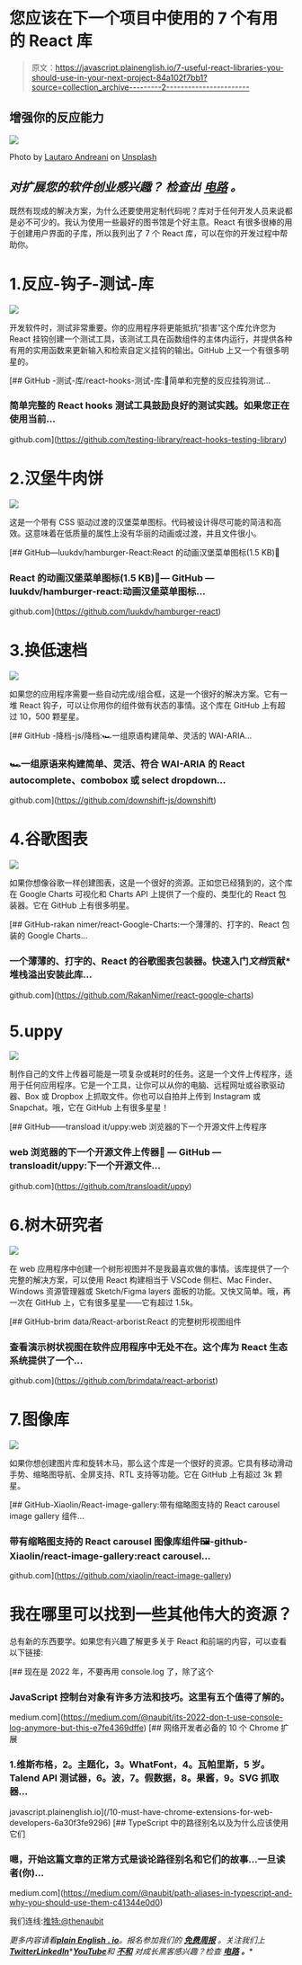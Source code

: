 # 您应该在下一个项目中使用的 7 个有用的 React 库

> 原文：<https://javascript.plainenglish.io/7-useful-react-libraries-you-should-use-in-your-next-project-84a102f7bb1?source=collection_archive---------2----------------------->

## 增强你的反应能力

![](img/c9276cdba40c330e5adec1c01b22d57a.png)

Photo by [Lautaro Andreani](https://unsplash.com/@lautaroandreani?utm_source=medium&utm_medium=referral) on [Unsplash](https://unsplash.com?utm_source=medium&utm_medium=referral)

## ***对扩展您的软件创业感兴趣？*** *检查出* [***电路***](https://circuit.ooo/?utm=publication-post-cta) *。*

既然有现成的解决方案，为什么还要使用定制代码呢？库对于任何开发人员来说都是必不可少的。我认为使用一些最好的图书馆是个好主意。React 有很多很棒的用于创建用户界面的子库，所以我列出了 7 个 React 库，可以在你的开发过程中帮助你。

# 1.反应-钩子-测试-库

![](img/48335a525ae03141530ef849bd790964.png)

开发软件时，测试非常重要。你的应用程序将更能抵抗“损害”这个库允许您为 React 挂钩创建一个测试工具，该测试工具在函数组件的主体内运行，并提供各种有用的实用函数来更新输入和检索自定义挂钩的输出。GitHub 上又一个有很多明星的。

[](https://github.com/testing-library/react-hooks-testing-library) [## GitHub -测试-库/react-hooks-测试-库:🐏简单和完整的反应挂钩测试…

### 简单完整的 React hooks 测试工具鼓励良好的测试实践。如果您正在使用当前…

github.com](https://github.com/testing-library/react-hooks-testing-library) 

# 2.汉堡牛肉饼

![](img/12fed44811ed28cb439982db5f5a7d0c.png)

这是一个带有 CSS 驱动过渡的汉堡菜单图标。代码被设计得尽可能的简洁和高效。这意味着在低质量的属性上没有华丽的动画或过渡，并且文件很小。

[](https://github.com/luukdv/hamburger-react) [## GitHub—luukdv/hamburger-React:React 的动画汉堡菜单图标(1.5 KB)🍔

### React 的动画汉堡菜单图标(1.5 KB)🍔— GitHub — luukdv/hamburger-react:动画汉堡菜单图标…

github.com](https://github.com/luukdv/hamburger-react) 

# 3.换低速档

![](img/908c77e14f4d5e2d3d8a47eebbddeb12.png)

如果您的应用程序需要一些自动完成/组合框，这是一个很好的解决方案。它有一堆 React 钩子，可以让你用你的组件做有状态的事情。这个库在 GitHub 上有超过 10，500 颗星星。

[](https://github.com/downshift-js/downshift) [## GitHub -降档-js/降档:🏎一组原语构建简单、灵活的 WAI-ARIA…

### 🏎一组原语来构建简单、灵活、符合 WAI-ARIA 的 React autocomplete、combobox 或 select dropdown…

github.com](https://github.com/downshift-js/downshift) 

# 4.谷歌图表

![](img/3046198faf3a8fa5dbbad03214f0eb6a.png)

如果你想像谷歌一样创建图表，这是一个很好的资源。正如您已经猜到的，这个库在 Google Charts 可视化和 Charts API 上提供了一个瘦的、类型化的 React 包装器。它在 GitHub 上有很多明星。

[](https://github.com/RakanNimer/react-google-charts) [## GitHub-rakan nimer/react-Google-Charts:一个薄薄的、打字的、React 包装的 Google Charts…

### 一个薄薄的、打字的、React 的谷歌图表包装器。快速入门*文档*贡献*堆栈溢出安装此库…

github.com](https://github.com/RakanNimer/react-google-charts) 

# 5.uppy

![](img/383346102115d81e1b6b43890b2f26ab.png)

制作自己的文件上传器可能是一项复杂或耗时的任务。这是一个文件上传程序，适用于任何应用程序。它是一个工具，让你可以从你的电脑、远程网址或谷歌驱动器、Box 或 Dropbox 上抓取文件。你也可以自拍并上传到 Instagram 或 Snapchat。哦，它在 GitHub 上有很多星星！

[](https://github.com/transloadit/uppy) [## GitHub——transload it/uppy:web 浏览器的下一个开源文件上传程序

### web 浏览器的下一个开源文件上传器:dog: — GitHub — transloadit/uppy:下一个开源文件…

github.com](https://github.com/transloadit/uppy) 

# 6.树木研究者

![](img/c88f1b548ecbfc8bc0ffc8ec319ffc55.png)

在 web 应用程序中创建一个树形视图并不是我最喜欢做的事情。该库提供了一个完整的解决方案，可以使用 React 构建相当于 VSCode 侧栏、Mac Finder、Windows 资源管理器或 Sketch/Figma layers 面板的功能。又快又简单。哦，再一次在 GitHub 上，它有很多星星——它有超过 1.5k。

[](https://github.com/brimdata/react-arborist) [## GitHub-brim data/React-arborist:React 的完整树形视图组件

### 查看演示树状视图在软件应用程序中无处不在。这个库为 React 生态系统提供了一个…

github.com](https://github.com/brimdata/react-arborist) 

# 7.图像库

![](img/02189f18f5ec4f85f78ab0c9b97f3949.png)

如果你想创建图片库和旋转木马，那么这个库是一个很好的资源。它具有移动滑动手势、缩略图导航、全屏支持、RTL 支持等功能。它在 GitHub 上有超过 3k 颗星。

[](https://github.com/xiaolin/react-image-gallery) [## GitHub-Xiaolin/React-image-gallery:带有缩略图支持的 React carousel image gallery 组件…

### 带有缩略图支持的 React carousel 图像库组件🖼-github-Xiaolin/react-image-gallery:react carousel…

github.com](https://github.com/xiaolin/react-image-gallery) 

# 我在哪里可以找到一些其他伟大的资源？

总有新的东西要学。如果您有兴趣了解更多关于 React 和前端的内容，可以查看以下链接:

[](https://medium.com/@naubit/its-2022-don-t-use-console-log-anymore-but-this-e7fe4369dffe) [## 现在是 2022 年，不要再用 console.log 了，除了这个

### JavaScript 控制台对象有许多方法和技巧。这里有五个值得了解的。

medium.com](https://medium.com/@naubit/its-2022-don-t-use-console-log-anymore-but-this-e7fe4369dffe) [](/10-must-have-chrome-extensions-for-web-developers-6a30f3fe9296) [## 网络开发者必备的 10 个 Chrome 扩展

### 1.维斯布格，2。主题化，3。WhatFont，4。瓦帕里斯，5 岁。Talend API 测试器，6。波，7。假数据，8。果酱，9。SVG 抓取器…

javascript.plainenglish.io](/10-must-have-chrome-extensions-for-web-developers-6a30f3fe9296) [](https://medium.com/@naubit/path-aliases-in-typescript-and-why-you-should-use-them-c41344e0d0) [## TypeScript 中的路径别名以及为什么应该使用它们

### 嗯，开始这篇文章的正常方式是谈论路径别名和它们的故事…一旦读者(你)…

medium.com](https://medium.com/@naubit/path-aliases-in-typescript-and-why-you-should-use-them-c41344e0d0) 

我们连线:[推特:@thenaubit](https://twitter.com/thenaubit)

*更多内容请看*[***plain English . io***](https://plainenglish.io/)*。报名参加我们的* [***免费周报***](http://newsletter.plainenglish.io/) *。关注我们上*[***Twitter***](https://twitter.com/inPlainEngHQ)[***LinkedIn***](https://www.linkedin.com/company/inplainenglish/)*[***YouTube***](https://www.youtube.com/channel/UCtipWUghju290NWcn8jhyAw)**和* [***不和***](https://discord.gg/GtDtUAvyhW) *对成长黑客感兴趣？检查* [***电路***](https://circuit.ooo/) ***。*****